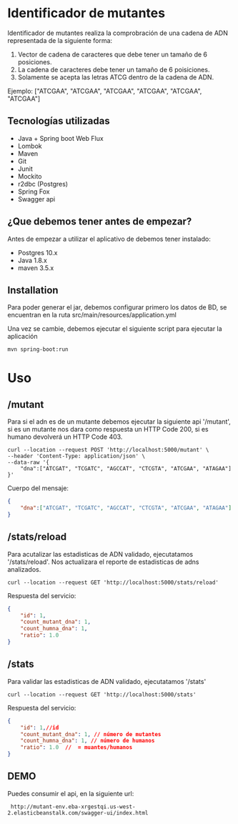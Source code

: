 # Identificador de mutantes

Identificador de mutantes realiza la comprobración de una cadena de ADN representada de la siguiente forma:

1. Vector de cadena de caracteres que debe tener un tamaño de 6 posiciones.
2. La cadena de caracteres debe tener un tamaño de 6 poisiciones.
3. Solamente se acepta las letras ATCG dentro de la cadena de ADN.

Ejemplo: ["ATCGAA", "ATCGAA", "ATCGAA", "ATCGAA", "ATCGAA", "ATCGAA"]

## Tecnologías utilizadas

- Java + Spring boot Web Flux
- Lombok
- Maven
- Git
- Junit
- Mockito
- r2dbc (Postgres)
- Spring Fox
- Swagger api

## ¿Que debemos tener antes de empezar?

Antes de empezar a utilizar el aplicativo de debemos tener instalado:

- Postgres 10.x
- Java 1.8.x
- maven 3.5.x

## Installation

Para poder generar el jar, debemos configurar primero los datos de BD, se encuentran en la ruta src/main/resources/application.yml

Una vez se cambie, debemos ejecutar el siguiente script para ejecutar la aplicación

```bash
mvn spring-boot:run
```

# Uso

/mutant
--
Para si el adn es de un mutante debemos ejecutar  la siguiente api '/mutant', si es un mutante nos dara como respuesta un HTTP Code 200, si es humano devolverá un HTTP Code 403.

```
curl --location --request POST 'http://localhost:5000/mutant' \
--header 'Content-Type: application/json' \
--data-raw '{
    "dna":["ATCGAT", "TCGATC", "AGCCAT", "CTCGTA", "ATCGAA", "ATAGAA"]
}'
```

Cuerpo del mensaje:

```json
{
    "dna":["ATCGAT", "TCGATC", "AGCCAT", "CTCGTA", "ATCGAA", "ATAGAA"]
}
```
/stats/reload
--

Para acutalizar las estadisticas de ADN validado, ejecutatamos '/stats/reload'. Nos actualizara el reporte de estadisticas de adns analizados.

```
curl --location --request GET 'http://localhost:5000/stats/reload'
```

Respuesta del servicio:

```json
{
    "id": 1,
    "count_mutant_dna": 1,
    "count_humna_dna": 1,
    "ratio": 1.0
}
```
/stats
--
Para validar las estadisticas de ADN validado, ejecutatamos '/stats'

```
curl --location --request GET 'http://localhost:5000/stats'
```
Respuesta del servicio:

```json
{
    "id": 1,//id
    "count_mutant_dna": 1, // número de mutantes
    "count_humna_dna": 1, // número de humanos
    "ratio": 1.0  //  = muantes/humanos
}
```




## DEMO

Puedes consumir el api, en la siguiente url:

```
 http://mutant-env.eba-xrgestqi.us-west-2.elasticbeanstalk.com/swagger-ui/index.html
```
